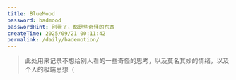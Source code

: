 ```yaml
---
title: BlueMood
password: badmood
passwordHint: 别看了，都是些奇怪的东西
createTime: 2025/09/21 00:11:42
permalink: /daily/bademotion/
---
```

> 此处用来记录不想给别人看的一些奇怪的思考，以及莫名其妙的情绪，以及个人的极端思想（

